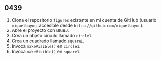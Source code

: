 ## 0439

1. Clona el repositorio `figures` existente en mi cuenta de GitHub (usuario `miguelbayon`, accesible desde `https://github.com/miguelbayon`).
2. Abre el proyecto con BlueJ.
3. Crea un objeto círculo llamado `circle1`.
4. Crea un cuadrado llamado `square1`.
5. Invoca `makeVisible()` en `circle1`.
6. Invoca `makeVisible()` en `square1`.
